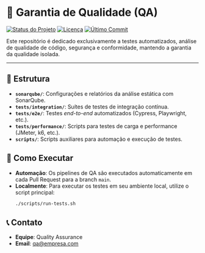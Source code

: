 # 🧪 Garantia de Qualidade (QA)

[![Status do Projeto](https://img.shields.io/badge/status-ativo-brightgreen)](https://github.com/arturdrr/quality-assurance)
[![Licença](https://img.shields.io/badge/licen%C3%A7a-MIT-blue)](https://github.com/arturdrr/quality-assurance/blob/main/LICENSE)
[![Último Commit](https://img.shields.io/github/last-commit/arturdrr/quality-assurance)](https://github.com/arturdrr/quality-assurance/commits/main)

Este repositório é dedicado exclusivamente a testes automatizados, análise de qualidade de código, segurança e conformidade, mantendo a garantia da qualidade isolada.

---

## 📂 Estrutura

- **`sonarqube/`**: Configurações e relatórios da análise estática com SonarQube.
- **`tests/integration/`**: Suítes de testes de integração contínua.
- **`tests/e2e/`**: Testes *end-to-end* automatizados (Cypress, Playwright, etc.).
- **`tests/performance/`**: Scripts para testes de carga e performance (JMeter, k6, etc.).
- **`scripts/`**: Scripts auxiliares para automação e execução de testes.

## 🚀 Como Executar

- **Automação**: Os pipelines de QA são executados automaticamente em cada Pull Request para a branch `main`.
- **Localmente**: Para executar os testes em seu ambiente local, utilize o script principal:
  ```bash
  ./scripts/run-tests.sh
  ```

## 📞 Contato

- **Equipe**: Quality Assurance
- **Email**: qa@empresa.com